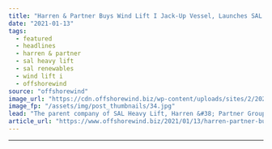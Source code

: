 ```yaml
---
title: "Harren & Partner Buys Wind Lift I Jack-Up Vessel, Launches SAL Renewables"
date: "2021-01-13"
tags: 
  - featured
  - headlines
  - harren & partner
  - sal heavy lift
  - sal renewables
  - wind lift i
  - offshorewind
source: "offshorewind"
image_url: "https://cdn.offshorewind.biz/wp-content/uploads/sites/2/2021/01/13122005/Wind-Lift-I_SAL.jpg"
image_fp: "/assets/img/post_thumbnails/34.jpg"
lead: "The parent company of SAL Heavy Lift, Harren &#38; Partner Group, has added the"
article_url: "https://www.offshorewind.biz/2021/01/13/harren-partner-buys-wind-lift-i-jack-up-vessel-launches-sal-renewables/"
---
```


---
